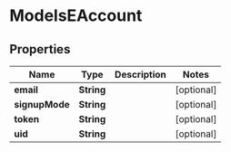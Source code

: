 
# ModelsEAccount

## Properties
Name | Type | Description | Notes
------------ | ------------- | ------------- | -------------
**email** | **String** |  |  [optional]
**signupMode** | **String** |  |  [optional]
**token** | **String** |  |  [optional]
**uid** | **String** |  |  [optional]



